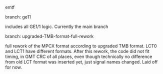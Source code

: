 emtf

branch: ge11

includes all GE1/1 logic. Currently the main branch

branch: upgraded-TMB-format-full-rework

full rework of the MPCX format according to upgraded TMB format. LCT0 and LCT1 have different formats. After this rework, the code did not fit timing, in GMT CRC of all places, even though technically no difference from old LCT format was inserted yet, just signal names changed. Laid off for now.


